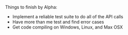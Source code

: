 Things to finish by Alpha:

- Implement a reliable test suite to do all of the API calls
- Have more than me test and find error cases
- Get code compiling on Windows, Linux, and Max OSX
